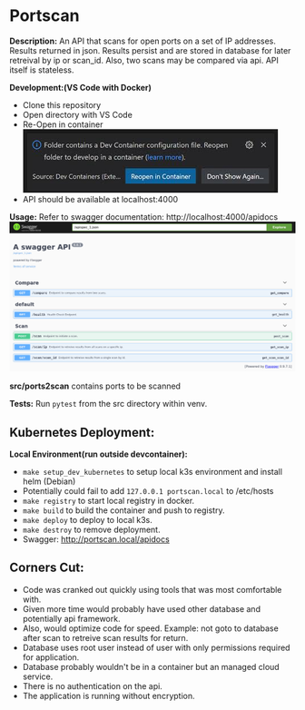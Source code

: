 # Portscan

**Description:** An API that scans for open ports on a set of IP addresses. Results returned in json. Results persist and are stored in database for later retreival by ip or scan_id.  Also, two scans may be compared via api.  API itself is stateless.

**Development:(VS Code with Docker)**

* Clone this repository
* Open directory with VS Code
* Re-Open in container ![Devcontainer](./img/devcontainer.jpeg)
* API should be available at localhost:4000

**Usage:** Refer to swagger documentation: http://localhost:4000/apidocs
![Swagger](./img/swagger.png)

**src/ports2scan** contains ports to be scanned

**Tests:** Run ```pytest``` from the src directory within venv.

## Kubernetes Deployment:

**Local Environment(run outside devcontainer):**

* ```make setup_dev_kubernetes``` to setup local k3s environment and install helm (Debian)
* Potentially could fail to add ```127.0.0.1 portscan.local``` to /etc/hosts
* ```make registry``` to start local registry in docker.
* ```make build``` to build the container and push to registry.
* ```make deploy``` to deploy to local k3s.
* ```make destroy``` to remove deployment.
* Swagger: http://portscan.local/apidocs

## Corners Cut:

* Code was cranked out quickly using tools that was most comfortable with.
* Given more time would probably have used other database and potentially api framework.
* Also, would optimize code for speed.  Example: not goto to database after scan to retreive scan results for return.
* Database uses root user instead of user with only permissions required for application.
* Database probably wouldn't be in a container but an managed cloud service.
* There is no authentication on the api.
* The application is running without encryption.
